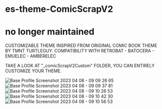 # es-theme-ComicScrapV2
# no longer maintained
CUSTOMIZABLE THEME INSPIRED FROM ORIGINAL COMIC BOOK THEME BY TMNT TURTLEGUY.
COMPATIBILITY WITH RETROBAT - BATOCERA - EMUELEC - AMBERELEC

TAKE A LOOK AT "_comicScrapV2Custom" FOLDER, YOU CAN ENTIRELY CUSTOMIZE YOUR THEME.

![Base Profile Screenshot 2023 04 08 - 09 09 26 65](https://user-images.githubusercontent.com/59354081/230708542-a73f2229-dd15-4dca-ad2c-96b9dcc3456d.png)
![Base Profile Screenshot 2023 04 08 - 09 09 37 81](https://user-images.githubusercontent.com/59354081/230708548-fb8e5a97-6729-4f53-8bbb-3a121fce657d.png)
![Base Profile Screenshot 2023 04 08 - 09 10 26 53](https://user-images.githubusercontent.com/59354081/230708550-d35cd716-4ec3-4eb8-b8e4-cbde64a91d75.png)
![Base Profile Screenshot 2023 04 08 - 09 10 42 30](https://user-images.githubusercontent.com/59354081/230708555-706ea002-d1e1-4225-89bd-dfa919b7d429.png)
![Base Profile Screenshot 2023 04 08 - 09 10 56 53](https://user-images.githubusercontent.com/59354081/230708557-2367801e-0e66-4e49-a6b7-15ca46bd5293.png)
